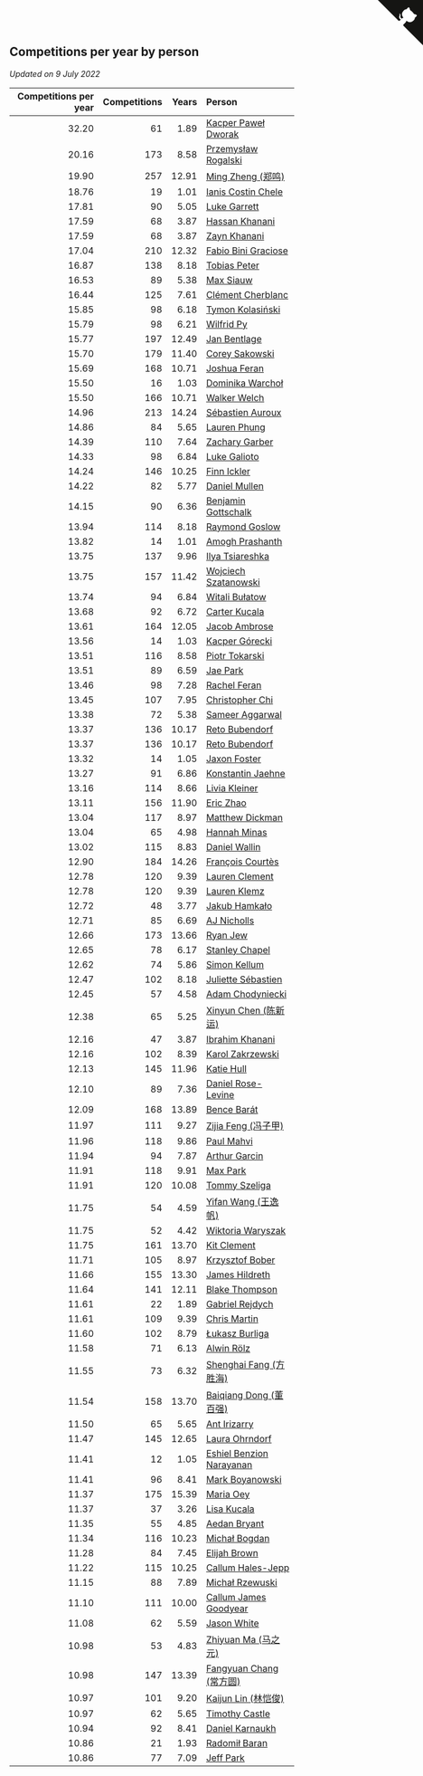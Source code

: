 ## Competitions per year by person

*Updated on  9 July 2022*

| Competitions per year | Competitions | Years | Person |
| ---: | ---: | ---: | :--- |
| 32.20 | 61 | 1.89 | [Kacper Paweł Dworak](https://www.worldcubeassociation.org/persons/2020DWOR01) |
| 20.16 | 173 | 8.58 | [Przemysław Rogalski](https://www.worldcubeassociation.org/persons/2013ROGA02) |
| 19.90 | 257 | 12.91 | [Ming Zheng (郑鸣)](https://www.worldcubeassociation.org/persons/2009ZHEN11) |
| 18.76 | 19 | 1.01 | [Ianis Costin Chele](https://www.worldcubeassociation.org/persons/2021CHEL01) |
| 17.81 | 90 | 5.05 | [Luke Garrett](https://www.worldcubeassociation.org/persons/2017GARR05) |
| 17.59 | 68 | 3.87 | [Hassan Khanani](https://www.worldcubeassociation.org/persons/2018KHAN26) |
| 17.59 | 68 | 3.87 | [Zayn Khanani](https://www.worldcubeassociation.org/persons/2018KHAN28) |
| 17.04 | 210 | 12.32 | [Fabio Bini Graciose](https://www.worldcubeassociation.org/persons/2010GRAC02) |
| 16.87 | 138 | 8.18 | [Tobias Peter](https://www.worldcubeassociation.org/persons/2014PETE03) |
| 16.53 | 89 | 5.38 | [Max Siauw](https://www.worldcubeassociation.org/persons/2017SIAU02) |
| 16.44 | 125 | 7.61 | [Clément Cherblanc](https://www.worldcubeassociation.org/persons/2014CHER05) |
| 15.85 | 98 | 6.18 | [Tymon Kolasiński](https://www.worldcubeassociation.org/persons/2016KOLA02) |
| 15.79 | 98 | 6.21 | [Wilfrid Py](https://www.worldcubeassociation.org/persons/2016PYWI01) |
| 15.77 | 197 | 12.49 | [Jan Bentlage](https://www.worldcubeassociation.org/persons/2010BENT01) |
| 15.70 | 179 | 11.40 | [Corey Sakowski](https://www.worldcubeassociation.org/persons/2011SAKO01) |
| 15.69 | 168 | 10.71 | [Joshua Feran](https://www.worldcubeassociation.org/persons/2011FERA01) |
| 15.50 | 16 | 1.03 | [Dominika Warchoł](https://www.worldcubeassociation.org/persons/2021WARC01) |
| 15.50 | 166 | 10.71 | [Walker Welch](https://www.worldcubeassociation.org/persons/2011WELC01) |
| 14.96 | 213 | 14.24 | [Sébastien Auroux](https://www.worldcubeassociation.org/persons/2008AURO01) |
| 14.86 | 84 | 5.65 | [Lauren Phung](https://www.worldcubeassociation.org/persons/2016PHUN02) |
| 14.39 | 110 | 7.64 | [Zachary Garber](https://www.worldcubeassociation.org/persons/2014GARB01) |
| 14.33 | 98 | 6.84 | [Luke Galioto](https://www.worldcubeassociation.org/persons/2015GALI02) |
| 14.24 | 146 | 10.25 | [Finn Ickler](https://www.worldcubeassociation.org/persons/2012ICKL01) |
| 14.22 | 82 | 5.77 | [Daniel Mullen](https://www.worldcubeassociation.org/persons/2016MULL04) |
| 14.15 | 90 | 6.36 | [Benjamin Gottschalk](https://www.worldcubeassociation.org/persons/2016GOTT01) |
| 13.94 | 114 | 8.18 | [Raymond Goslow](https://www.worldcubeassociation.org/persons/2014GOSL01) |
| 13.82 | 14 | 1.01 | [Amogh Prashanth](https://www.worldcubeassociation.org/persons/2021PRAS01) |
| 13.75 | 137 | 9.96 | [Ilya Tsiareshka](https://www.worldcubeassociation.org/persons/2012TERE01) |
| 13.75 | 157 | 11.42 | [Wojciech Szatanowski](https://www.worldcubeassociation.org/persons/2011SZAT01) |
| 13.74 | 94 | 6.84 | [Witali Bułatow](https://www.worldcubeassociation.org/persons/2015BUAT01) |
| 13.68 | 92 | 6.72 | [Carter Kucala](https://www.worldcubeassociation.org/persons/2015KUCA01) |
| 13.61 | 164 | 12.05 | [Jacob Ambrose](https://www.worldcubeassociation.org/persons/2010AMBR01) |
| 13.56 | 14 | 1.03 | [Kacper Górecki](https://www.worldcubeassociation.org/persons/2021GORE01) |
| 13.51 | 116 | 8.58 | [Piotr Tokarski](https://www.worldcubeassociation.org/persons/2013TOKA01) |
| 13.51 | 89 | 6.59 | [Jae Park](https://www.worldcubeassociation.org/persons/2015PARK24) |
| 13.46 | 98 | 7.28 | [Rachel Feran](https://www.worldcubeassociation.org/persons/2015FERA01) |
| 13.45 | 107 | 7.95 | [Christopher Chi](https://www.worldcubeassociation.org/persons/2014CHIC01) |
| 13.38 | 72 | 5.38 | [Sameer Aggarwal](https://www.worldcubeassociation.org/persons/2017AGGA01) |
| 13.37 | 136 | 10.17 | [Reto Bubendorf](https://www.worldcubeassociation.org/persons/2012BUBE01) |
| 13.37 | 136 | 10.17 | [Reto Bubendorf](https://www.worldcubeassociation.org/persons/2012BUBE01) |
| 13.32 | 14 | 1.05 | [Jaxon Foster](https://www.worldcubeassociation.org/persons/2021FOST01) |
| 13.27 | 91 | 6.86 | [Konstantin Jaehne](https://www.worldcubeassociation.org/persons/2015JAEH01) |
| 13.16 | 114 | 8.66 | [Livia Kleiner](https://www.worldcubeassociation.org/persons/2013KLEI03) |
| 13.11 | 156 | 11.90 | [Eric Zhao](https://www.worldcubeassociation.org/persons/2010ZHAO19) |
| 13.04 | 117 | 8.97 | [Matthew Dickman](https://www.worldcubeassociation.org/persons/2013DICK01) |
| 13.04 | 65 | 4.98 | [Hannah Minas](https://www.worldcubeassociation.org/persons/2017MINA04) |
| 13.02 | 115 | 8.83 | [Daniel Wallin](https://www.worldcubeassociation.org/persons/2013WALL03) |
| 12.90 | 184 | 14.26 | [François Courtès](https://www.worldcubeassociation.org/persons/2008COUR01) |
| 12.78 | 120 | 9.39 | [Lauren Clement](https://www.worldcubeassociation.org/persons/2013KLEM01) |
| 12.78 | 120 | 9.39 | [Lauren Klemz](https://www.worldcubeassociation.org/persons/2013KLEM01) |
| 12.72 | 48 | 3.77 | [Jakub Hamkało](https://www.worldcubeassociation.org/persons/2018HAMK01) |
| 12.71 | 85 | 6.69 | [AJ Nicholls](https://www.worldcubeassociation.org/persons/2015NICH04) |
| 12.66 | 173 | 13.66 | [Ryan Jew](https://www.worldcubeassociation.org/persons/2008JEWR01) |
| 12.65 | 78 | 6.17 | [Stanley Chapel](https://www.worldcubeassociation.org/persons/2016CHAP04) |
| 12.62 | 74 | 5.86 | [Simon Kellum](https://www.worldcubeassociation.org/persons/2016KELL12) |
| 12.47 | 102 | 8.18 | [Juliette Sébastien](https://www.worldcubeassociation.org/persons/2014SEBA01) |
| 12.45 | 57 | 4.58 | [Adam Chodyniecki](https://www.worldcubeassociation.org/persons/2017CHOD02) |
| 12.38 | 65 | 5.25 | [Xinyun Chen (陈新运)](https://www.worldcubeassociation.org/persons/2017CHEN36) |
| 12.16 | 47 | 3.87 | [Ibrahim Khanani](https://www.worldcubeassociation.org/persons/2018KHAN27) |
| 12.16 | 102 | 8.39 | [Karol Zakrzewski](https://www.worldcubeassociation.org/persons/2014ZAKR01) |
| 12.13 | 145 | 11.96 | [Katie Hull](https://www.worldcubeassociation.org/persons/2010HULL01) |
| 12.10 | 89 | 7.36 | [Daniel Rose-Levine](https://www.worldcubeassociation.org/persons/2015ROSE01) |
| 12.09 | 168 | 13.89 | [Bence Barát](https://www.worldcubeassociation.org/persons/2008BARA01) |
| 11.97 | 111 | 9.27 | [Zijia Feng (冯子甲)](https://www.worldcubeassociation.org/persons/2013FENG02) |
| 11.96 | 118 | 9.86 | [Paul Mahvi](https://www.worldcubeassociation.org/persons/2012MAHV01) |
| 11.94 | 94 | 7.87 | [Arthur Garcin](https://www.worldcubeassociation.org/persons/2014GARC27) |
| 11.91 | 118 | 9.91 | [Max Park](https://www.worldcubeassociation.org/persons/2012PARK03) |
| 11.91 | 120 | 10.08 | [Tommy Szeliga](https://www.worldcubeassociation.org/persons/2012SZEL01) |
| 11.75 | 54 | 4.59 | [Yifan Wang (王逸帆)](https://www.worldcubeassociation.org/persons/2017WANY29) |
| 11.75 | 52 | 4.42 | [Wiktoria Waryszak](https://www.worldcubeassociation.org/persons/2018WARY01) |
| 11.75 | 161 | 13.70 | [Kit Clement](https://www.worldcubeassociation.org/persons/2008CLEM01) |
| 11.71 | 105 | 8.97 | [Krzysztof Bober](https://www.worldcubeassociation.org/persons/2013BOBE01) |
| 11.66 | 155 | 13.30 | [James Hildreth](https://www.worldcubeassociation.org/persons/2009HILD01) |
| 11.64 | 141 | 12.11 | [Blake Thompson](https://www.worldcubeassociation.org/persons/2010THOM03) |
| 11.61 | 22 | 1.89 | [Gabriel Rejdych](https://www.worldcubeassociation.org/persons/2020REJD01) |
| 11.61 | 109 | 9.39 | [Chris Martin](https://www.worldcubeassociation.org/persons/2013MART03) |
| 11.60 | 102 | 8.79 | [Łukasz Burliga](https://www.worldcubeassociation.org/persons/2013BURL01) |
| 11.58 | 71 | 6.13 | [Alwin Rölz](https://www.worldcubeassociation.org/persons/2016ROLZ01) |
| 11.55 | 73 | 6.32 | [Shenghai Fang (方胜海)](https://www.worldcubeassociation.org/persons/2016FANG01) |
| 11.54 | 158 | 13.70 | [Baiqiang Dong (董百强)](https://www.worldcubeassociation.org/persons/2008DONG06) |
| 11.50 | 65 | 5.65 | [Ant Irizarry](https://www.worldcubeassociation.org/persons/2016IRIZ02) |
| 11.47 | 145 | 12.65 | [Laura Ohrndorf](https://www.worldcubeassociation.org/persons/2009OHRN01) |
| 11.41 | 12 | 1.05 | [Eshiel Benzion Narayanan](https://www.worldcubeassociation.org/persons/2021NARA03) |
| 11.41 | 96 | 8.41 | [Mark Boyanowski](https://www.worldcubeassociation.org/persons/2014BOYA01) |
| 11.37 | 175 | 15.39 | [Maria Oey](https://www.worldcubeassociation.org/persons/2007OEYM01) |
| 11.37 | 37 | 3.26 | [Lisa Kucala](https://www.worldcubeassociation.org/persons/2019KUCA01) |
| 11.35 | 55 | 4.85 | [Aedan Bryant](https://www.worldcubeassociation.org/persons/2017BRYA06) |
| 11.34 | 116 | 10.23 | [Michał Bogdan](https://www.worldcubeassociation.org/persons/2012BOGD01) |
| 11.28 | 84 | 7.45 | [Elijah Brown](https://www.worldcubeassociation.org/persons/2015BROW03) |
| 11.22 | 115 | 10.25 | [Callum Hales-Jepp](https://www.worldcubeassociation.org/persons/2012HALE01) |
| 11.15 | 88 | 7.89 | [Michał Rzewuski](https://www.worldcubeassociation.org/persons/2014RZEW01) |
| 11.10 | 111 | 10.00 | [Callum James Goodyear](https://www.worldcubeassociation.org/persons/2012GOOD02) |
| 11.08 | 62 | 5.59 | [Jason White](https://www.worldcubeassociation.org/persons/2016WHIT16) |
| 10.98 | 53 | 4.83 | [Zhiyuan Ma (马之元)](https://www.worldcubeassociation.org/persons/2017MAZH04) |
| 10.98 | 147 | 13.39 | [Fangyuan Chang (常方圆)](https://www.worldcubeassociation.org/persons/2009CHAN04) |
| 10.97 | 101 | 9.20 | [Kaijun Lin (林恺俊)](https://www.worldcubeassociation.org/persons/2013LINK01) |
| 10.97 | 62 | 5.65 | [Timothy Castle](https://www.worldcubeassociation.org/persons/2016CAST48) |
| 10.94 | 92 | 8.41 | [Daniel Karnaukh](https://www.worldcubeassociation.org/persons/2014KARN02) |
| 10.86 | 21 | 1.93 | [Radomił Baran](https://www.worldcubeassociation.org/persons/2020BARA02) |
| 10.86 | 77 | 7.09 | [Jeff Park](https://www.worldcubeassociation.org/persons/2015PARK08) |


<a href="https://github.com/jonatanklosko/wca_statistics" class="github-corner" aria-label="View source on Github"><svg width="80" height="80" viewBox="0 0 250 250" style="fill:#151513; color:#fff; position: absolute; top: 0; border: 0; right: 0;" aria-hidden="true"><path d="M0,0 L115,115 L130,115 L142,142 L250,250 L250,0 Z"></path><path d="M128.3,109.0 C113.8,99.7 119.0,89.6 119.0,89.6 C122.0,82.7 120.5,78.6 120.5,78.6 C119.2,72.0 123.4,76.3 123.4,76.3 C127.3,80.9 125.5,87.3 125.5,87.3 C122.9,97.6 130.6,101.9 134.4,103.2" fill="currentColor" style="transform-origin: 130px 106px;" class="octo-arm"></path><path d="M115.0,115.0 C114.9,115.1 118.7,116.5 119.8,115.4 L133.7,101.6 C136.9,99.2 139.9,98.4 142.2,98.6 C133.8,88.0 127.5,74.4 143.8,58.0 C148.5,53.4 154.0,51.2 159.7,51.0 C160.3,49.4 163.2,43.6 171.4,40.1 C171.4,40.1 176.1,42.5 178.8,56.2 C183.1,58.6 187.2,61.8 190.9,65.4 C194.5,69.0 197.7,73.2 200.1,77.6 C213.8,80.2 216.3,84.9 216.3,84.9 C212.7,93.1 206.9,96.0 205.4,96.6 C205.1,102.4 203.0,107.8 198.3,112.5 C181.9,128.9 168.3,122.5 157.7,114.1 C157.9,116.9 156.7,120.9 152.7,124.9 L141.0,136.5 C139.8,137.7 141.6,141.9 141.8,141.8 Z" fill="currentColor" class="octo-body"></path></svg></a><style>.github-corner:hover .octo-arm{animation:octocat-wave 560ms ease-in-out}@keyframes octocat-wave{0%,100%{transform:rotate(0)}20%,60%{transform:rotate(-25deg)}40%,80%{transform:rotate(10deg)}}@media (max-width:500px){.github-corner:hover .octo-arm{animation:none}.github-corner .octo-arm{animation:octocat-wave 560ms ease-in-out}}</style>
